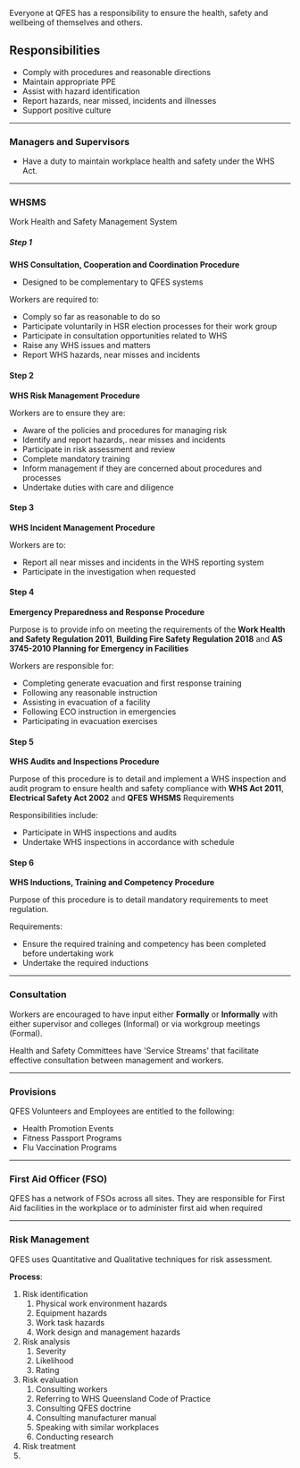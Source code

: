 
Everyone at QFES has a responsibility to ensure the health, safety and wellbeing of themselves and others. 

## Responsibilities

- Comply with procedures and reasonable directions
- Maintain appropriate PPE
- Assist with hazard identification
- Report hazards, near missed, incidents and illnesses
- Support positive culture

---
### Managers and Supervisors

- Have a duty to maintain workplace health and safety under the WHS Act.

---
### WHSMS

Work Health and Safety Management System

##### Step 1

**WHS Consultation, Cooperation and Coordination Procedure**

- Designed to be complementary to QFES systems

Workers are required to:

- Comply so far as reasonable to do so
- Participate voluntarily in HSR election processes for their work group 
- Participate in consultation opportunities related to WHS
- Raise any WHS issues and matters
- Report WHS hazards, near misses and incidents 

#### Step 2

**WHS Risk Management Procedure**

Workers are to ensure they are:

- Aware of the policies and procedures for managing risk
- Identify and report hazards,. near misses and incidents
- Participate in risk assessment and review
- Complete mandatory training
- Inform management if they are concerned about procedures and processes
- Undertake duties with care and diligence

#### Step 3

**WHS Incident Management Procedure**

Workers are to:

- Report all near misses and incidents in the WHS reporting system
- Participate in the investigation when requested

#### Step 4

**Emergency Preparedness and Response Procedure**

Purpose is to provide info on meeting the requirements of the **Work Health and Safety Regulation 2011**, **Building Fire Safety Regulation 2018** and **AS 3745-2010 Planning for Emergency in Facilities**

Workers are responsible for:

- Completing generate evacuation and first response training
- Following any reasonable instruction
- Assisting in evacuation of a facility
- Following ECO instruction in emergencies
- Participating in evacuation exercises

#### Step 5

**WHS Audits and Inspections Procedure**

Purpose of this procedure is to detail and implement a WHS inspection and audit program to ensure health and safety compliance with **WHS Act 2011**, **Electrical Safety Act 2002** and **QFES WHSMS** Requirements

Responsibilities include:

- Participate in WHS inspections and audits
- Undertake WHS inspections in accordance with schedule

#### Step 6

**WHS Inductions, Training and Competency Procedure**

Purpose of this procedure is to detail mandatory requirements to meet regulation.

Requirements:

- Ensure the required training and competency has been completed before undertaking work
- Undertake the required inductions

---

### Consultation

Workers are encouraged to have input either **Formally** or **Informally** with either supervisor and colleges (Informal) or via workgroup meetings (Formal).

Health and Safety Committees have 'Service Streams' that facilitate effective consultation between management and workers.

---

### Provisions

QFES Volunteers and Employees are entitled to the following:

- Health Promotion Events
- Fitness Passport Programs
- Flu Vaccination Programs

---

### First Aid Officer (FSO)

QFES has a network of FSOs across all sites. They are responsible for First Aid facilities in the workplace or to administer first aid when required

----

### Risk Management

QFES uses Quantitative and Qualitative techniques for risk assessment.

**Process**:
1. Risk identification
	1. Physical work environment hazards
	2. Equipment hazards
	3. Work task hazards
	4. Work design and management hazards
2. Risk analysis
	1. Severity
	2. Likelihood
	3. Rating
3. Risk evaluation
	1. Consulting workers
	2. Referring to WHS Queensland Code of Practice
	3. Consulting QFES doctrine
	4. Consulting manufacturer manual
	5. Speaking with similar workplaces
	6. Conducting research
4. Risk treatment
5. 